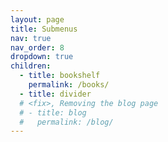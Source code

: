 ```yaml
---
layout: page
title: Submenus
nav: true
nav_order: 8
dropdown: true
children:
  - title: bookshelf
    permalink: /books/
  - title: divider
  # <fix>, Removing the blog page
  # - title: blog
  #   permalink: /blog/
---
```

